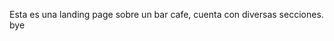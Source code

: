 Esta es una landing page sobre un bar cafe, cuenta con diversas secciones. bye

<!---
DanValdes/DanValdes is a ✨ special ✨ repository because its `README.md` (this file) appears on your GitHub profile.
You can click the Preview link to take a look at your changes.
--->
